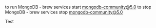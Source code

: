 to run MongoDB - brew services start mongodb-community@5.0
to stop MongoDB - brew services stop mongodb-community@5.0

Test
